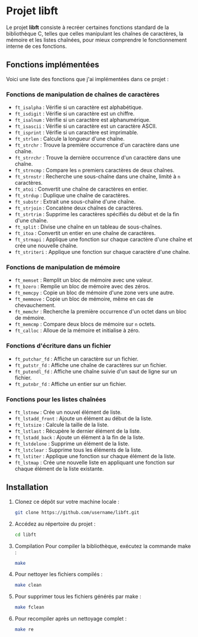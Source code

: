 # Projet libft

Le projet **libft** consiste à recréer certaines fonctions standard de la bibliothèque C, telles que celles manipulant les chaînes de caractères, la mémoire et les listes chaînées, pour mieux comprendre le fonctionnement interne de ces fonctions.

## Fonctions implémentées

Voici une liste des fonctions que j'ai implémentées dans ce projet :

### Fonctions de manipulation de chaînes de caractères

- `ft_isalpha` : Vérifie si un caractère est alphabétique.
- `ft_isdigit` : Vérifie si un caractère est un chiffre.
- `ft_isalnum` : Vérifie si un caractère est alphanumérique.
- `ft_isascii` : Vérifie si un caractère est un caractère ASCII.
- `ft_isprint` : Vérifie si un caractère est imprimable.
- `ft_strlen` : Calcule la longueur d'une chaîne.
- `ft_strchr` : Trouve la première occurrence d'un caractère dans une chaîne.
- `ft_strrchr` : Trouve la dernière occurrence d'un caractère dans une chaîne.
- `ft_strncmp` : Compare les `n` premiers caractères de deux chaînes.
- `ft_strnstr` : Recherche une sous-chaîne dans une chaîne, limité à `n` caractères.
- `ft_atoi` : Convertit une chaîne de caractères en entier.
- `ft_strdup` : Duplique une chaîne de caractères.
- `ft_substr` : Extrait une sous-chaîne d'une chaîne.
- `ft_strjoin` : Concatène deux chaînes de caractères.
- `ft_strtrim` : Supprime les caractères spécifiés du début et de la fin d'une chaîne.
- `ft_split` : Divise une chaîne en un tableau de sous-chaînes.
- `ft_itoa` : Convertit un entier en une chaîne de caractères.
- `ft_strmapi` : Applique une fonction sur chaque caractère d'une chaîne et crée une nouvelle chaîne.
- `ft_striteri` : Applique une fonction sur chaque caractère d'une chaîne.

### Fonctions de manipulation de mémoire

- `ft_memset` : Remplit un bloc de mémoire avec une valeur.
- `ft_bzero` : Remplie un bloc de mémoire avec des zéros.
- `ft_memcpy` : Copie un bloc de mémoire d'une zone vers une autre.
- `ft_memmove` : Copie un bloc de mémoire, même en cas de chevauchement.
- `ft_memchr` : Recherche la première occurrence d'un octet dans un bloc de mémoire.
- `ft_memcmp` : Compare deux blocs de mémoire sur `n` octets.
- `ft_calloc` : Alloue de la mémoire et initialise à zéro.

### Fonctions d'écriture dans un fichier

- `ft_putchar_fd` : Affiche un caractère sur un fichier.
- `ft_putstr_fd` : Affiche une chaîne de caractères sur un fichier.
- `ft_putendl_fd` : Affiche une chaîne suivie d'un saut de ligne sur un fichier.
- `ft_putnbr_fd` : Affiche un entier sur un fichier.

### Fonctions pour les listes chaînées

- `ft_lstnew` : Crée un nouvel élément de liste.
- `ft_lstadd_front` : Ajoute un élément au début de la liste.
- `ft_lstsize` : Calcule la taille de la liste.
- `ft_lstlast` : Récupère le dernier élément de la liste.
- `ft_lstadd_back` : Ajoute un élément à la fin de la liste.
- `ft_lstdelone` : Supprime un élément de la liste.
- `ft_lstclear` : Supprime tous les éléments de la liste.
- `ft_lstiter` : Applique une fonction sur chaque élément de la liste.
- `ft_lstmap` : Crée une nouvelle liste en appliquant une fonction sur chaque élément de la liste existante.

## Installation

1. Clonez ce dépôt sur votre machine locale :
   ```bash
   git clone https://github.com/username/libft.git

2. Accédez au répertoire du projet :
     ```bash
    cd libft

3. Compilation
Pour compiler la bibliothèque, exécutez la commande make :
    ```bash
    make
4. Pour nettoyer les fichiers compilés :

    ```bash
    make clean
5. Pour supprimer tous les fichiers générés par make :

    ```bash
    make fclean
6. Pour recompiler après un nettoyage complet :

    ```bash
    make re
